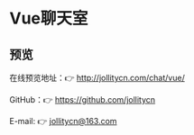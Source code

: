 # Vue聊天室
## 预览
在线预览地址：👉 http://jollitycn.com/chat/vue/

GitHub：👉 https://github.com/jollitycn

E-mail: 👉 [jollitycn@163.com](mailto:jollitycn@163.com)

